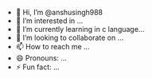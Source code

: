 - 👋 Hi, I’m @anshusingh988
- 👀 I’m interested in ...
- 🌱 I’m currently learning in c language...
- 💞️ I’m looking to collaborate on ...
- 📫 How to reach me ...
- 😄 Pronouns: ...
- ⚡ Fun fact: ...

<!---
anshusingh988/anshusingh988 is a ✨ special ✨ repository because its `README.md` (this file) appears on your GitHub profile.
You can click the Preview link to take a look at your changes.
--->
